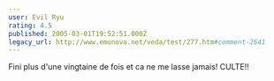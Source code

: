 ```yaml
---
user: Evil Ryu
rating: 4.5
published: 2005-03-01T19:52:51.000Z
legacy_url: http://www.emunova.net/veda/test/277.htm#comment-2641
---
```

Fini plus d'une vingtaine de fois et ca ne me lasse jamais!
CULTE!!